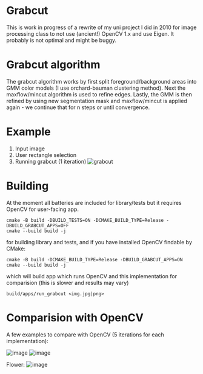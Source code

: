 # Grabcut

This is work in progress of a rewrite of my uni project I did in 2010 for image processing class to not use (ancient!) OpenCV 1.x and use Eigen.
It probably is not optimal and might be buggy.

# Grabcut algorithm

The grabcut algorithm works by first split foreground/background areas into GMM color models (I use orchard-bauman clustering method).
Next the maxflow/mincut algorithm is used to refine edges.
Lastly, the GMM is then refined by using new segmentation mask and maxflow/mincut is applied again - we continue that for n steps or until convergence.


# Example

1. Input image
2. User rectangle selection
3. Running grabcut (1 iteration)
![grabcut](https://user-images.githubusercontent.com/1038102/177412036-d8774782-7a8b-45ec-8455-f548c58a76b2.gif)

# Building

At the moment all batteries are included for library/tests but it requires OpenCV for user-facing app.

```
cmake -B build -DBUILD_TESTS=ON -DCMAKE_BUILD_TYPE=Release -DBUILD_GRABCUT_APPS=OFF
cmake --build build -j
```
for building library and tests, and if you have installed OpenCV findable by CMake:
```
cmake -B build -DCMAKE_BUILD_TYPE=Release -DBUILD_GRABCUT_APPS=ON
cmake --build build -j
```
which will build app which runs OpenCV and this implementation for comparision (this is slower and results may vary)

`build/apps/run_grabcut <img.jpg|png>`

# Comparision with OpenCV
A few examples to compare with OpenCV (5 iterations for each implementation):

![image](https://user-images.githubusercontent.com/1038102/177999791-ec49f3c1-bf36-489c-bcd4-10f932e440a7.png)
![image](https://user-images.githubusercontent.com/1038102/177999884-e22ea3d8-46cb-450f-8871-5399b495b802.png)

Flower:
![image](https://user-images.githubusercontent.com/1038102/178000233-604e83d6-3324-4b55-95a3-f7252456ddba.png)

